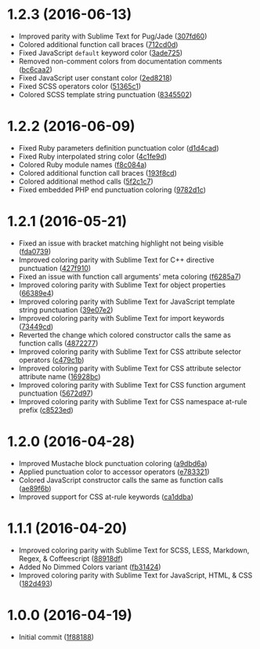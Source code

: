 # 1.2.3 (2016-06-13)

- Improved parity with Sublime Text for Pug/Jade ([307fd60](https://github.com/Briles/gruvbox-atom/commit/307fd607e4061ec36fda88d2b18053aa7c44298d))
- Colored additional function call braces ([712cd0d](https://github.com/Briles/gruvbox-atom/commit/712cd0d839ca9fa754edc69c7fcc07fc621dd613))
- Fixed JavaScript `default` keyword color ([3ade725](https://github.com/Briles/gruvbox-atom/commit/3ade7252e32743410aa30b6790631ea00290e3bd))
- Removed non-comment colors from documentation comments ([bc6caa2](https://github.com/Briles/gruvbox-atom/commit/bc6caa238ec326258eb1acdd49c76418d09ab94f))
- Fixed JavaScript user constant color ([2ed8218](https://github.com/Briles/gruvbox-atom/commit/2ed8218bf2a591beeddfa9c9cd54c37ee059bfeb))
- Fixed SCSS operators color ([51365c1](https://github.com/Briles/gruvbox-atom/commit/51365c15e9c367ea41a8e831c7207864833406c5))
- Colored SCSS template string punctuation ([8345502](https://github.com/Briles/gruvbox-atom/commit/8345502ca2d4d6ef95cb1f3948bf6a533e9b3c63))

# 1.2.2 (2016-06-09)

- Fixed Ruby parameters definition punctuation color ([d1d4cad](https://github.com/Briles/gruvbox-atom/commit/d1d4cad2b47fee9820ec85e51f9d28d86132c935))
- Fixed Ruby interpolated string color ([4c1fe9d](https://github.com/Briles/gruvbox-atom/commit/4c1fe9d980bec41e7f52d88b045349e9f9a82e2e))
- Colored Ruby module names ([f8c084a](https://github.com/Briles/gruvbox-atom/commit/f8c084ac2d789c001dbf91f878323b5e42cd51d9))
- Colored additional function call braces ([193f8cd](https://github.com/Briles/gruvbox-atom/commit/193f8cd2390e1560a8b755722a4350116daa8c00))
- Colored additional method calls ([5f2c1c7](https://github.com/Briles/gruvbox-atom/commit/5f2c1c7f1cc0b6675819fd90ce106841346eb7ef))
- Fixed embedded PHP end punctuation coloring ([9782d1c](https://github.com/Briles/gruvbox-atom/commit/9782d1c4be15b811a7c465fdaac78b98f4ee9feb))

# 1.2.1 (2016-05-21)

- Fixed an issue with bracket matching highlight not being visible ([fda0739](https://github.com/Briles/gruvbox-atom/commit/fda0739c0b9a795aac51672ae85fdeefe032ca41))
- Improved coloring parity with Sublime Text for C++ directive punctuation ([427f910](https://github.com/Briles/gruvbox-atom/commit/427f9103213de2990da6a2b26d526c70258c061a))
- Fixed an issue with function call arguments' meta coloring ([f6285a7](https://github.com/Briles/gruvbox-atom/commit/f6285a734f5d0123526ddf2f4e2b4abd6c3090a1))
- Improved coloring parity with Sublime Text for object properties ([66389e4](https://github.com/Briles/gruvbox-atom/commit/66389e4d42b28e79cf33d52a81e6799cc562af36))
- Improved coloring parity with Sublime Text for JavaScript template string punctuation ([39e07e2](https://github.com/Briles/gruvbox-atom/commit/39e07e2075be7d94b5082ec3330e8bf1ba6e537c))
- Improved coloring parity with Sublime Text for import keywords ([73449cd](https://github.com/Briles/gruvbox-atom/commit/73449cd9ff5998b49d7e6fab7bfe0e838c66f3d4))
- Reverted the change which colored constructor calls the same as function calls ([4872277](https://github.com/Briles/gruvbox-atom/commit/48722776570fc4f61b360b7cec8e52207d33347e))
- Improved coloring parity with Sublime Text for CSS attribute selector operators ([c479c1b](https://github.com/Briles/gruvbox-atom/commit/c479c1b262e7e99a184de9745c2f7c61b1ee256d))
- Improved coloring parity with Sublime Text for CSS attribute selector attribute name ([16928bc](https://github.com/Briles/gruvbox-atom/commit/16928bc62cd0754a79c3bb8bc7fe5b3fab0e2af6))
- Improved coloring parity with Sublime Text for CSS function argument punctuation ([5672d97](https://github.com/Briles/gruvbox-atom/commit/5672d9793b62d127c455c016d7f16eb9bf808457))
- Improved coloring parity with Sublime Text for CSS namespace at-rule prefix ([c8523ed](https://github.com/Briles/gruvbox-atom/commit/c8523ed28bfc9e4e87e49387572e2349eae4b011))

# 1.2.0 (2016-04-28)

- Improved Mustache block punctuation coloring ([a9dbd6a](https://github.com/Briles/gruvbox-atom/commit/a9dbd6a73292faf739fc47489ea9fd88db28e4af))
- Applied punctuation color to accessor operators ([e783321](https://github.com/Briles/gruvbox-atom/commit/e783321717f13b8f4147a5cf658507180a0b00a6))
- Colored JavaScript constructor calls the same as function calls ([ae89f6b](https://github.com/Briles/gruvbox-atom/commit/ae89f6b029126b625f9e512bae92e681282b8a65))
- Improved support for CSS at-rule keywords ([ca1ddba](https://github.com/Briles/gruvbox-atom/commit/ca1ddba11e3a1e1688c7809b553b896e3c2d6574))

# 1.1.1 (2016-04-20)

- Improved coloring parity with Sublime Text for SCSS, LESS, Markdown, Regex, & Coffeescript ([88918df](https://github.com/Briles/gruvbox-atom/commit/88918df50d19ed0f89729a180352535620bb4bd3))
- Added No Dimmed Colors variant ([fb31424](https://github.com/Briles/gruvbox-atom/commit/fb314242a59d00b13984990da3e053edd5988ee4))
- Improved coloring parity with Sublime Text for JavaScript, HTML, & CSS ([182d493](https://github.com/Briles/gruvbox-atom/commit/182d493b55f01fb8a808db50139338ed973f34ab))

# 1.0.0 (2016-04-19)

- Initial commit ([1f88188](https://github.com/Briles/gruvbox-atom/commit/1f88188ff0ff20dc417b0c2ea665e4e91ec8b0e6))
